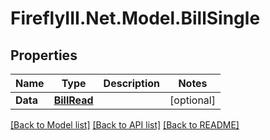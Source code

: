 # FireflyIII.Net.Model.BillSingle
## Properties

Name | Type | Description | Notes
------------ | ------------- | ------------- | -------------
**Data** | [**BillRead**](BillRead.md) |  | [optional] 

[[Back to Model list]](../README.md#documentation-for-models) [[Back to API list]](../README.md#documentation-for-api-endpoints) [[Back to README]](../README.md)

